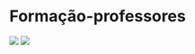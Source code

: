 # Formação-professores
![](https://img.shields.io/badge/JavaScript-323330?style=for-the-badge&logo=javascript&logoColor=F7DF1E)
[![](https://img.shields.io/badge/Instagram-E4405F?style=for-the-badge&logo=instagram&logoColor=white)](https://www.instagram.com/aluraonline/)
